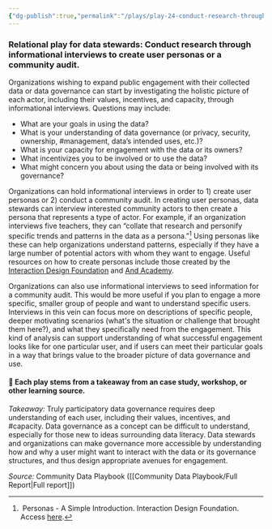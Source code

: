```yaml
---
{"dg-publish":true,"permalink":"/plays/play-24-conduct-research-through-informational-interviews-to-create-user-personas-or-a-community-audit/","tags":["capacity","management"]}
---
```


### **Relational play for data stewards: Conduct research through informational interviews to create user personas or a community audit.** 

Organizations wishing to expand public engagement with their collected data or data governance can start by investigating the holistic picture of each actor, including their values, incentives, and capacity, through informational interviews. Questions may include:
- What are your goals in using the data?
- What is your understanding of data governance (or privacy, security, ownership, #management, data’s intended uses, etc.)?
- What is your capacity for engagement with the data or its owners?
- What incentivizes you to be involved or to use the data?
- What might concern you about using the data or being involved with its governance?

Organizations can hold informational interviews in order to 1) create user personas or 2) conduct a community audit. In creating user personas, data stewards can interview interested community actors to then create a persona that represents a type of actor. For example, if an organization interviews five teachers, they can “collate that research and personify specific trends and patterns in the data as a persona.”[^1] Using personas like these can help organizations understand patterns, especially if they have a large number of potential actors with whom they want to engage. Useful resources on how to create personas include those created by the [Interaction Design Foundation](https://www.interaction-design.org/literature/article/personas-why-and-how-you-should-use-them?srsltid=AfmBOorUiUYQdWWkVn2YpdLO8280eQ5hJyON4KogdNmz_eDMhq7IYjt0#10_steps_to_creating_your_engaging_personas_and_scenarios-6) and [And Academy](https://www.andacademy.com/resources/blog/ui-ux-design/personas-in-design-thinking/#How). 

Organizations can also use informational interviews to seed information for a community audit. This would be more useful if you plan to engage a more specific, smaller group of people and want to understand specific users. Interviews in this vein can focus more on descriptions of specific people, deeper motivating scenarios (what's the situation or challenge that brought them here?), and what they specifically need from the engagement. This kind of analysis can support understanding of what successful engagement looks like for one particular user, and if users can meet their particular goals in a way that brings value to the broader picture of data governance and use.



#### 🌱 Each play stems from a takeaway from an case study, workshop, or other learning source.

*Takeaway:*  Truly participatory data governance requires deep understanding of each user, including their values, incentives, and #capacity.
Data governance as a concept can be difficult to understand, especially for those new to ideas surrounding data literacy. Data stewards and organizations can make governance more accessible by understanding how and why a user might want to interact with the data or its governance structures, and thus design appropriate avenues for engagement. 

*Source:* Community Data Playbook ([[Community Data Playbook/Full Report\|Full report]])


[^1]:  Personas - A Simple Introduction. Interaction Design Foundation. Access [here](https://www.interaction-design.org/literature/article/personas-why-and-how-you-should-use-them?srsltid=AfmBOorUiUYQdWWkVn2YpdLO8280eQ5hJyON4KogdNmz_eDMhq7IYjt0).
